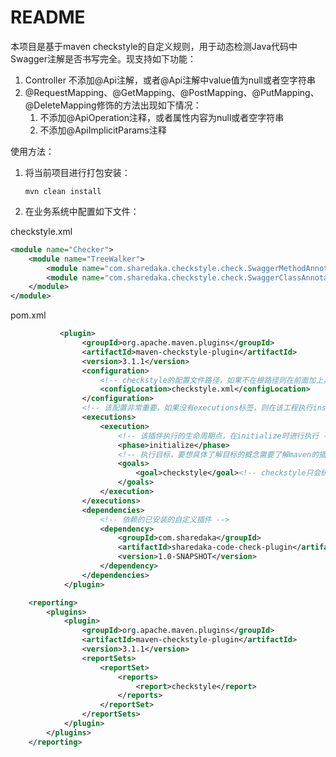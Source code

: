 # README

本项目是基于maven checkstyle的自定义规则，用于动态检测Java代码中Swagger注解是否书写完全。现支持如下功能：

1. Controller 不添加@Api注解，或者@Api注解中value值为null或者空字符串
2. @RequestMapping、@GetMapping、@PostMapping、@PutMapping、@DeleteMapping修饰的方法出现如下情况：
    1. 不添加@ApiOperation注释，或者属性内容为null或者空字符串
    2. 不添加@ApiImplicitParams注释

使用方法：

1. 将当前项目进行打包安装：
    
    ```shell script
    mvn clean install
    ```

2. 在业务系统中配置如下文件：

checkstyle.xml

```xml
<module name="Checker">
    <module name="TreeWalker">
        <module name="com.sharedaka.checkstyle.check.SwaggerMethodAnnotationCheck"/>
        <module name="com.sharedaka.checkstyle.check.SwaggerClassAnnotationCheck"/>
    </module>
</module>
```

pom.xml
```xml
           <plugin>
                <groupId>org.apache.maven.plugins</groupId>
                <artifactId>maven-checkstyle-plugin</artifactId>
                <version>3.1.1</version>
                <configuration>
                    <!-- checkstyle的配置文件路径，如果不在根路径则在前面加上具体的目录即可 -->
                    <configLocation>checkstyle.xml</configLocation>
                </configuration>
                <!-- 该配置非常重要，如果没有executions标签，则在该工程执行install时不会执行自定义的校验 -->
                <executions>
                    <execution>
                        <!-- 该插件执行的生命周期点，在initialize时进行执行 -->
                        <phase>initialize</phase>
                        <!-- 执行目标，要想具体了解目标的概念需要了解maven的插件生命周期，这里不再展开，下方会有推荐阅读的链接 -->
                        <goals>
                            <goal>checkstyle</goal><!-- checkstyle只会统计数量。check会在控制台输出具体结果 -->
                        </goals>
                    </execution>
                </executions>
                <dependencies>
                    <!-- 依赖的已安装的自定义插件 -->
                    <dependency>
                        <groupId>com.sharedaka</groupId>
                        <artifactId>sharedaka-code-check-plugin</artifactId>
                        <version>1.0-SNAPSHOT</version>
                    </dependency>
                </dependencies>
            </plugin>
```

```xml
    <reporting>
        <plugins>
            <plugin>
                <groupId>org.apache.maven.plugins</groupId>
                <artifactId>maven-checkstyle-plugin</artifactId>
                <version>3.1.1</version>
                <reportSets>
                    <reportSet>
                        <reports>
                            <report>checkstyle</report>
                        </reports>
                    </reportSet>
                </reportSets>
            </plugin>
        </plugins>
    </reporting>
```